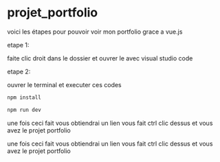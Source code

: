 # projet_portfolio

voici les étapes pour pouvoir voir mon portfolio grace a vue.js

etape 1:

faite clic droit dans le dossier et ouvrer le avec visual studio code

etape 2: 

ouvrer le terminal et executer ces codes


```sh
npm install
```

```sh
npm run dev
```


une fois ceci fait vous obtiendrai un lien vous fait ctrl clic dessus et vous avez le projet portfolio


une fois ceci fait vous obtiendrai un lien 
vous fait ctrl clic dessus et vous avez le projet portfolio

